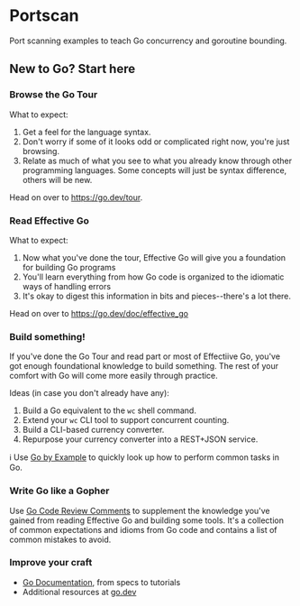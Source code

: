 # Portscan
Port scanning examples to teach Go concurrency and goroutine bounding.

## New to Go? Start here

### Browse the Go Tour

What to expect:

1. Get a feel for the language syntax.
2. Don't worry if some of it looks odd or complicated right now, you're just browsing.
3. Relate as much of what you see to what you already know through other programming languages. Some concepts will just be syntax difference, others will be new.

Head on over to https://go.dev/tour.

### Read Effective Go

What to expect:

1. Now what you've done the tour, Effective Go will give you a foundation for building Go programs
2. You'll learn everything from how Go code is organized to the idiomatic ways of handling errors
3. It's okay to digest this information in bits and pieces--there's a lot there.

Head on over to https://go.dev/doc/effective_go

### Build something!

If you've done the Go Tour and read part or most of Effectiive Go, you've got enough foundational knowledge to build something. The rest of your comfort with Go will come more easily through practice.

Ideas (in case you don't already have any):

1. Build a Go equivalent to the `wc` shell command.
2. Extend your `wc` CLI tool to support concurrent counting.
3. Build a CLI-based currency converter.
4. Repurpose your currency converter into a REST+JSON service.

ℹ️ Use [Go by Example](https://gobyexample.com) to quickly look up how to perform common tasks in Go.

### Write Go like a Gopher

Use [Go Code Review Comments](https://github.com/golang/go/wiki/CodeReviewComments) to supplement the knowledge you've gained from reading Effective Go and building some tools. It's a collection of common expectations and idioms from Go code and contains a list of common mistakes to avoid.

### Improve your craft

- [Go Documentation](https://go.dev/doc/), from specs to tutorials
- Additional resources at [go.dev](https://go.dev/learn/)
